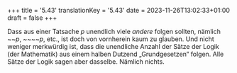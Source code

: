+++
title = '5.43'
translationKey = '5.43'
date = 2023-11-26T13:02:33+01:00
draft = false
+++

Dass aus einer Tatsache <span class="mathmode"><var>p</var></span> unendlich viele <em class="germph">andere</em> folgen sollten, nämlich <span class="mathmode"><span class="mathop">~</span><span class="mathop">~</span><var>p</var></span>, <span class="mathmode"><span class="mathop">~</span><span class="mathop">~</span><span class="mathop">~</span><span class="mathop">~</span><var>p</var></span>, etc., ist doch von vornherein kaum zu glauben. Und nicht weniger merkwürdig ist, dass die unendliche Anzahl der Sätze der Logik (der Mathematik) aus einem halben Dutzend „Grundgesetzen“ folgen.
Alle Sätze der Logik sagen aber dasselbe. Nämlich nichts.
